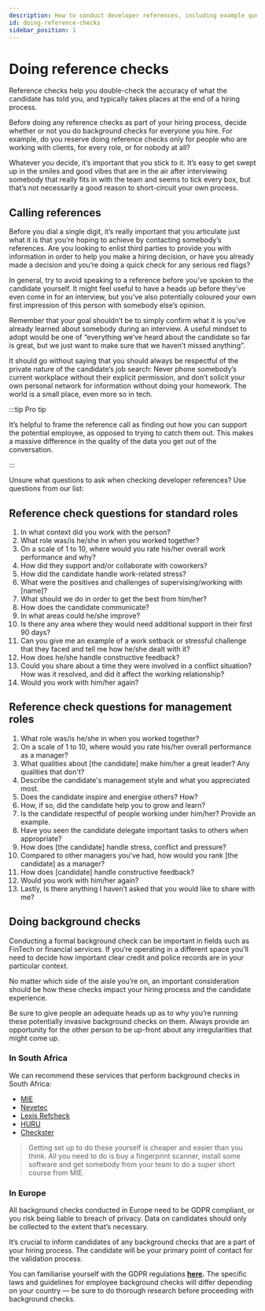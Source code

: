 ```yaml
---
description: How to conduct developer references, including example question to use when doing reference checks.
id: doing-reference-checks
sidebar_position: 1
---
```

# Doing reference checks

Reference checks help you double-check the accuracy of what the candidate has told you, and typically takes places at the end of a hiring process. 

Before doing any reference checks as part of your hiring process, decide whether or not you do background checks for everyone you hire. For example, do you reserve doing reference checks only for people who are working with clients, for every role, or for nobody at all?

Whatever you decide, it’s important that you stick to it. It’s easy to get swept up in the smiles and good vibes that are in the air after interviewing somebody that really fits in with the team and seems to tick every box, but that’s not necessarily a good reason to short-circuit your own process.

## Calling references

Before you dial a single digit, it’s really important that you articulate just what it is that you’re hoping to achieve by contacting somebody’s references. Are you looking to enlist third parties to provide you with information in order to help you make a hiring decision, or have you already made a decision and you’re doing a quick check for any serious red flags?

In general, try to avoid speaking to a reference before you’ve spoken to the candidate yourself. It might feel useful to have a heads up before they’ve even come in for an interview, but you’ve also potentially coloured your own first impression of this person with somebody else’s opinion.

Remember that your goal shouldn’t be to simply confirm what it is you’ve already learned about somebody during an interview. A useful mindset to adopt would be one of “everything we’ve heard about the candidate so far is great, but we just want to make sure that we haven’t missed anything”.

It should go without saying that you should always be respectful of the private nature of the candidate’s job search: Never phone somebody’s current workplace without their explicit permission, and don’t solicit your own personal network for information without doing your homework. The world is a small place, even more so in tech. 

:::tip Pro tip

It’s helpful to frame the reference call as finding out how you can support the potential employee, as opposed to trying to catch them out. This makes a massive difference in the quality of the data you get out of the conversation.

:::


Unsure what questions to ask when checking developer references? Use questions from our list:

## Reference check questions for standard roles

1. In what context did you work with the person? 
2. What role was/is he/she in when you worked together?
3. On a scale of 1 to 10, where would you rate his/her overall work performance and why?
4. How did they support and/or collaborate with coworkers?
5. How did the candidate handle work-related stress?
6. What were the positives and challenges of supervising/working with [name]?
7. What should we do in order to get the best from him/her?
8. How does the candidate communicate? 
9. In what areas could he/she improve? 
10. Is there any area where they would need additional support in their first 90 days?
11. Can you give me an example of a work setback or stressful challenge that they faced and tell me how he/she dealt with it?
12. How does he/she handle constructive feedback? 
13. Could you share about a time they were involved in a conflict situation? How was it resolved, and did it affect the working relationship? 
14. Would you work with him/her again?


## Reference check questions for management roles

1. What role was/is he/she in when you worked together?
2. On a scale of 1 to 10, where would you rate his/her overall performance as a manager?
3. What qualities about [the candidate] make him/her a great leader? Any qualities that don't?
4. Describe the candidate's management style and what you appreciated most.
5. Does the candidate inspire and energise others? How?
6. How, if so, did the candidate help you to grow and learn? 
7. Is the candidate respectful of people working under him/her? Provide an example.
8. Have you seen the candidate delegate important tasks to others when appropriate?
9. How does [the candidate] handle stress, conflict and pressure?
10. Compared to other managers you've had, how would you rank [the candidate] as a manager?
11. How does [candidate] handle constructive feedback?  
12. Would you work with him/her again?
13. Lastly, Is there anything I haven’t asked that you would like to share with me? 


## Doing background checks

Conducting a formal background check can be important in fields such as FinTech or financial services. If you’re operating in a different space you’ll need to decide how important clear credit and police records are in your particular context.

No matter which side of the aisle you’re on, an important consideration should be how these checks impact your hiring process and the candidate experience. 

Be sure to give people an adequate heads up as to why you’re running these potentially invasive background checks on them. Always provide an opportunity for the other person to be up-front about any irregularities that might come up.

### In South Africa

We can recommend these services that perform background checks in South Africa:

* [MIE](https://www.mie.co.za/?utm_source=intercom&utm_medium=intercom&utm_campaign=_demand_platform_company-faqs_background-services)
* [Nevetec](https://nevetec.co.za/?utm_source=intercom&utm_medium=intercom&utm_campaign=_demand_platform_company-faqs_background-services)
* [Lexis Refcheck](https://www.refcheck.co.za/?utm_source=intercom&utm_medium=intercom&utm_campaign=_demand_platform_company-faqs_background-services)
* [HURU](https://huru.co.za/?utm_source=intercom&utm_medium=intercom&utm_campaign=_demand_platform_company-faqs_background-services) 
* [Checkster](https://www.checkster.com/solutions/automated-reference-check?utm_source=intercom&utm_medium=intercom&utm_campaign=_demand_platform_company-faqs_background-services)

> Getting set up to do these yourself is cheaper and easier than you think. All you need to do is buy a fingerprint scanner, install some software and get somebody from your team to do a super short course from MIE.

### In Europe

All background checks conducted in Europe need to be GDPR compliant, or you risk being liable to breach of privacy. Data on candidates should only be collected to the extent that’s necessary. 

It’s crucial to inform candidates of any background checks that are a part of your hiring process. The candidate will be your primary point of contact for the validation process. 

You can familiarise yourself with the GDPR regulations **[here](https://eur-lex.europa.eu/legal-content/EN/TXT/PDF/?uri=CELEX:02016R0679-20160504&from=EN).** The specific laws and guidelines for employee background checks will differ depending on your country — be sure to do thorough research before proceeding with background checks. 
